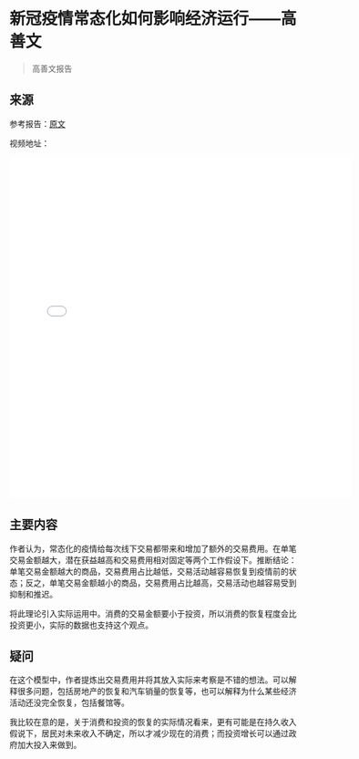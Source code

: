 # 新冠疫情常态化如何影响经济运行——高善文

> 高善文报告

## 来源

参考报告：[原文](https://github.com/fanzhuanjun/fanzhuanjun.github.io/tree/master/addfile/新冠疫情常态化如何影响经济运行.pdf)

视频地址：

<iframe height="600" width="600" src="//player.bilibili.com/player.html?aid=583389748&bvid=BV1Wz4y197Zi&cid=199178647&page=1" scrolling="no" border="0" frameborder="no" framespacing="0" allowfullscreen="true"> </iframe>



## 主要内容

作者认为，常态化的疫情给每次线下交易都带来和增加了额外的交易费用。在单笔交易金额越大，潜在获益越高和交易费用相对固定等两个工作假设下。推断结论：单笔交易金额越大的商品，交易费用占比越低，交易活动越容易恢复到疫情前的状态；反之，单笔交易金额越小的商品，交易费用占比越高，交易活动也越容易受到抑制和推迟。 

将此理论引入实际运用中。消费的交易金额要小于投资，所以消费的恢复程度会比投资更小，实际的数据也支持这个观点。



## 疑问

在这个模型中，作者提炼出交易费用并将其放入实际来考察是不错的想法。可以解释很多问题，包括房地产的恢复和汽车销量的恢复等，也可以解释为什么某些经济活动还没完全恢复，包括餐馆等。

我比较在意的是，关于消费和投资的恢复的实际情况看来，更有可能是在持久收入假说下，居民对未来收入不确定，所以才减少现在的消费；而投资增长可以通过政府加大投入来做到。
